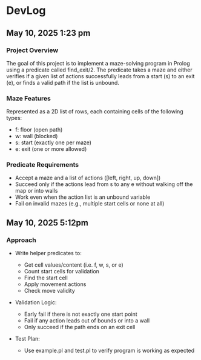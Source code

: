 # DevLog
## May 10, 2025 1:23 pm
### Project Overview
The goal of this project is to implement a maze-solving program in Prolog using a predicate called find_exit/2. The predicate takes a maze and either verifies if a given list of actions successfully leads from a start (s) to an exit (e), or finds a valid path if the list is unbound.

### Maze Features
Represented as a 2D list of rows, each containing cells of the following types:
* f: floor (open path)
* w: wall (blocked)
* s: start (exactly one per maze)
* e: exit (one or more allowed)

### Predicate Requirements
* Accept a maze and a list of actions ([left, right, up, down])
* Succeed only if the actions lead from s to any e without walking off the map or into walls
* Work even when the action list is an unbound variable
* Fail on invalid mazes (e.g., multiple start cells or none at all)

## May 10, 2025 5:12pm
### Approach
* Write helper predicates to:
  * Get cell values/content (i.e. f, w, s, or e)
  * Count start cells for validation
  * Find the start cell 
  * Apply movement actions
  * Check move validity
 
* Validation Logic:
  * Early fail if there is not exactly one start point
  * Fail if any action leads out of bounds or into a wall
  * Only succeed if the path ends on an exit cell
 
* Test Plan:
  * Use example.pl and test.pl to verify program is working as expected   
